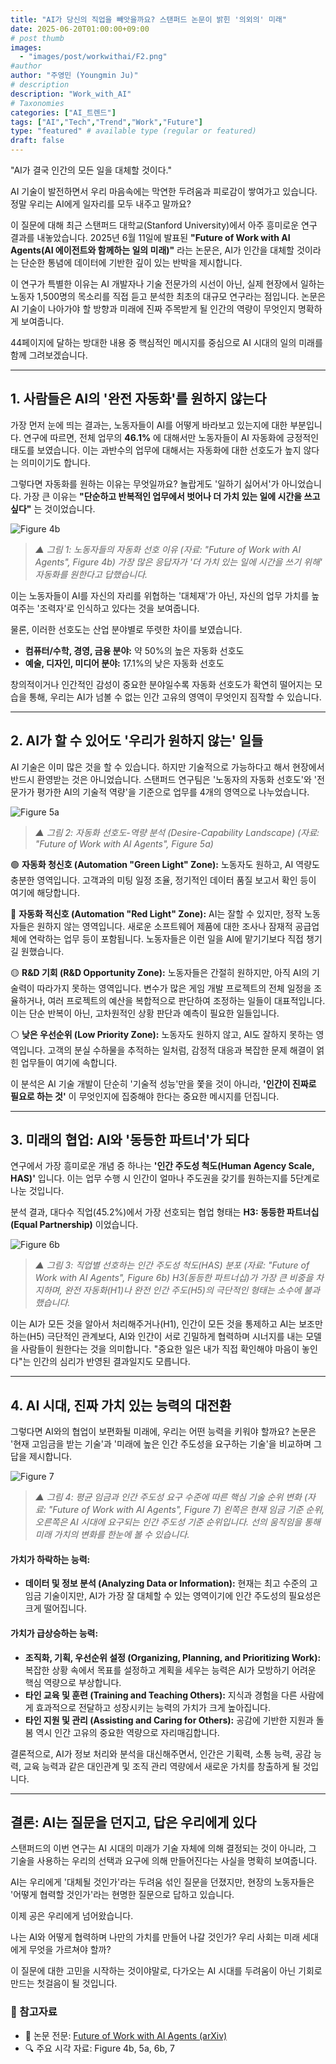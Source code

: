 ```yaml
---
title: "AI가 당신의 직업을 빼앗을까요? 스탠퍼드 논문이 밝힌 '의외의' 미래"
date: 2025-06-20T01:00:00+09:00
# post thumb
images:
  - "images/post/workwithai/F2.png"
#author
author: "주영민 (Youngmin Ju)"
# description
description: "Work_with_AI"
# Taxonomies
categories: ["AI_트렌드"]
tags: ["AI","Tech","Trend","Work","Future"]
type: "featured" # available type (regular or featured)
draft: false
---
```


"AI가 결국 인간의 모든 일을 대체할 것이다."

AI 기술이 발전하면서 우리 마음속에는 막연한 두려움과 피로감이 쌓여가고 있습니다. 정말 우리는 AI에게 일자리를 모두 내주고 말까요?

이 질문에 대해 최근 스탠퍼드 대학교(Stanford University)에서 아주 흥미로운 연구 결과를 내놓았습니다. 2025년 6월 11일에 발표된 **"Future of Work with AI Agents(AI 에이전트와 함께하는 일의 미래)"** 라는 논문은, AI가 인간을 대체할 것이라는 단순한 통념에 데이터에 기반한 깊이 있는 반박을 제시합니다.

이 연구가 특별한 이유는 AI 개발자나 기술 전문가의 시선이 아닌, 실제 현장에서 일하는 노동자 1,500명의 목소리를 직접 듣고 분석한 최초의 대규모 연구라는 점입니다. 논문은 AI 기술이 나아가야 할 방향과 미래에 진짜 주목받게 될 인간의 역량이 무엇인지 명확하게 보여줍니다.

44페이지에 달하는 방대한 내용 중 핵심적인 메시지를 중심으로 AI 시대의 일의 미래를 함께 그려보겠습니다.

---

## 1. 사람들은 AI의 '완전 자동화'를 원하지 않는다

가장 먼저 눈에 띄는 결과는, 노동자들이 AI를 어떻게 바라보고 있는지에 대한 부분입니다. 연구에 따르면, 전체 업무의 **46.1%** 에 대해서만 노동자들이 AI 자동화에 긍정적인 태도를 보였습니다. 이는 과반수의 업무에 대해서는 자동화에 대한 선호도가 높지 않다는 의미이기도 합니다.

그렇다면 자동화를 원하는 이유는 무엇일까요? 놀랍게도 '일하기 싫어서'가 아니었습니다. 가장 큰 이유는 **"단순하고 반복적인 업무에서 벗어나 더 가치 있는 일에 시간을 쓰고 싶다"** 는 것이었습니다.

![Figure 4b](/assets/images/post/workwithai/F4.png)  

> *▲ 그림 1: 노동자들의 자동화 선호 이유 (자료: "Future of Work with AI Agents", Figure 4b) 가장 많은 응답자가 '더 가치 있는 일에 시간을 쓰기 위해' 자동화를 원한다고 답했습니다.*

이는 노동자들이 AI를 자신의 자리를 위협하는 '대체재'가 아닌, 자신의 업무 가치를 높여주는 '조력자'로 인식하고 있다는 것을 보여줍니다.

물론, 이러한 선호도는 산업 분야별로 뚜렷한 차이를 보였습니다.
* **컴퓨터/수학, 경영, 금융 분야:** 약 50%의 높은 자동화 선호도
* **예술, 디자인, 미디어 분야:** 17.1%의 낮은 자동화 선호도

창의적이거나 인간적인 감성이 중요한 분야일수록 자동화 선호도가 확연히 떨어지는 모습을 통해, 우리는 AI가 넘볼 수 없는 인간 고유의 영역이 무엇인지 짐작할 수 있습니다.

---

## 2. AI가 할 수 있어도 '우리가 원하지 않는' 일들

AI 기술은 이미 많은 것을 할 수 있습니다. 하지만 기술적으로 가능하다고 해서 현장에서 반드시 환영받는 것은 아니었습니다. 스탠퍼드 연구팀은 '노동자의 자동화 선호도'와 '전문가가 평가한 AI의 기술적 역량'을 기준으로 업무를 4개의 영역으로 나누었습니다.

![Figure 5a](/assets/images/post/workwithai/F5.png) 
 
> *▲ 그림 2: 자동화 선호도-역량 분석 (Desire-Capability Landscape) (자료: "Future of Work with AI Agents", Figure 5a)*

🟢 **자동화 청신호 (Automation "Green Light" Zone):** 노동자도 원하고, AI 역량도 충분한 영역입니다. 고객과의 미팅 일정 조율, 정기적인 데이터 품질 보고서 확인 등이 여기에 해당합니다.

🔴 **자동화 적신호 (Automation "Red Light" Zone):** AI는 잘할 수 있지만, 정작 노동자들은 원하지 않는 영역입니다. 새로운 소프트웨어 제품에 대한 조사나 잠재적 공급업체에 연락하는 업무 등이 포함됩니다. 노동자들은 이런 일을 AI에 맡기기보다 직접 챙기길 원했습니다.

🟡 **R&D 기회 (R&D Opportunity Zone):** 노동자들은 간절히 원하지만, 아직 AI의 기술력이 따라가지 못하는 영역입니다. 변수가 많은 게임 개발 프로젝트의 전체 일정을 조율하거나, 여러 프로젝트의 예산을 복합적으로 판단하여 조정하는 일들이 대표적입니다. 이는 단순 반복이 아닌, 고차원적인 상황 판단과 예측이 필요한 일들입니다.

⚪️ **낮은 우선순위 (Low Priority Zone):** 노동자도 원하지 않고, AI도 잘하지 못하는 영역입니다. 고객의 분실 수하물을 추적하는 일처럼, 감정적 대응과 복잡한 문제 해결이 얽힌 업무들이 여기에 속합니다.

이 분석은 AI 기술 개발이 단순히 '기술적 성능'만을 쫓을 것이 아니라, **'인간이 진짜로 필요로 하는 것'** 이 무엇인지에 집중해야 한다는 중요한 메시지를 던집니다.

---

## 3. 미래의 협업: AI와 '동등한 파트너'가 되다

연구에서 가장 흥미로운 개념 중 하나는 **'인간 주도성 척도(Human Agency Scale, HAS)'** 입니다. 이는 업무 수행 시 인간이 얼마나 주도권을 갖기를 원하는지를 5단계로 나눈 것입니다.

분석 결과, 대다수 직업(45.2%)에서 가장 선호되는 협업 형태는 **H3: 동등한 파트너십(Equal Partnership)** 이었습니다.

![Figure 6b](/assets/images/post/workwithai/F6.png) 

> *▲ 그림 3: 직업별 선호하는 인간 주도성 척도(HAS) 분포 (자료: "Future of Work with AI Agents", Figure 6b) H3(동등한 파트너십)가 가장 큰 비중을 차지하며, 완전 자동화(H1)나 완전 인간 주도(H5)의 극단적인 형태는 소수에 불과했습니다.*

이는 AI가 모든 것을 알아서 처리해주거나(H1), 인간이 모든 것을 통제하고 AI는 보조만 하는(H5) 극단적인 관계보다, AI와 인간이 서로 긴밀하게 협력하며 시너지를 내는 모델을 사람들이 원한다는 것을 의미합니다. "중요한 일은 내가 직접 확인해야 마음이 놓인다"는 인간의 심리가 반영된 결과일지도 모릅니다.

---

## 4. AI 시대, 진짜 가치 있는 능력의 대전환

그렇다면 AI와의 협업이 보편화될 미래에, 우리는 어떤 능력을 키워야 할까요? 논문은 '현재 고임금을 받는 기술'과 '미래에 높은 인간 주도성을 요구하는 기술'을 비교하며 그 답을 제시합니다.

![Figure 7](/assets/images/post/workwithai/F7.png)  

> *▲ 그림 4: 평균 임금과 인간 주도성 요구 수준에 따른 핵심 기술 순위 변화 (자료: "Future of Work with AI Agents", Figure 7) 왼쪽은 현재 임금 기준 순위, 오른쪽은 AI 시대에 요구되는 인간 주도성 기준 순위입니다. 선의 움직임을 통해 미래 가치의 변화를 한눈에 볼 수 있습니다.*

#### 가치가 하락하는 능력:
* **데이터 및 정보 분석 (Analyzing Data or Information):** 현재는 최고 수준의 고임금 기술이지만, AI가 가장 잘 대체할 수 있는 영역이기에 인간 주도성의 필요성은 크게 떨어집니다.

#### 가치가 급상승하는 능력:
* **조직화, 기획, 우선순위 설정 (Organizing, Planning, and Prioritizing Work):** 복잡한 상황 속에서 목표를 설정하고 계획을 세우는 능력은 AI가 모방하기 어려운 핵심 역량으로 부상합니다.
* **타인 교육 및 훈련 (Training and Teaching Others):** 지식과 경험을 다른 사람에게 효과적으로 전달하고 성장시키는 능력의 가치가 크게 높아집니다.
* **타인 지원 및 관리 (Assisting and Caring for Others):** 공감에 기반한 지원과 돌봄 역시 인간 고유의 중요한 역량으로 자리매김합니다.

결론적으로, AI가 정보 처리와 분석을 대신해주면서, 인간은 기획력, 소통 능력, 공감 능력, 교육 능력과 같은 대인관계 및 조직 관리 역량에서 새로운 가치를 창출하게 될 것입니다.

---

## 결론: AI는 질문을 던지고, 답은 우리에게 있다

스탠퍼드의 이번 연구는 AI 시대의 미래가 기술 자체에 의해 결정되는 것이 아니라, 그 기술을 사용하는 우리의 선택과 요구에 의해 만들어진다는 사실을 명확히 보여줍니다.

AI는 우리에게 '대체될 것인가'라는 두려움 섞인 질문을 던졌지만, 현장의 노동자들은 '어떻게 협력할 것인가'라는 현명한 질문으로 답하고 있습니다.

이제 공은 우리에게 넘어왔습니다.

나는 AI와 어떻게 협력하며 나만의 가치를 만들어 나갈 것인가? 우리 사회는 미래 세대에게 무엇을 가르쳐야 할까?

이 질문에 대한 고민을 시작하는 것이야말로, 다가오는 AI 시대를 두려움이 아닌 기회로 만드는 첫걸음이 될 것입니다.

### 🔗 참고자료

- 📄 논문 전문: [Future of Work with AI Agents (arXiv)](https://arxiv.org/abs/2506.06576)
- 🔍 주요 시각 자료: Figure 4b, 5a, 6b, 7

